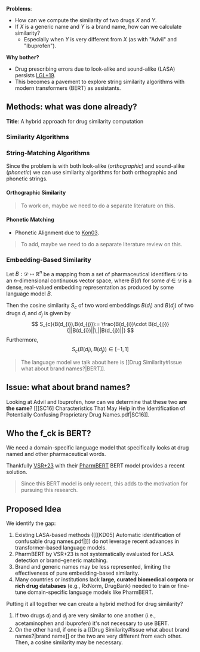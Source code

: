 **Problems**: 
- How can we compute the similarity of two drugs $X$ and $Y$. 
- If $X$ is a generic name and $Y$ is a brand name, how can we calculate similarity?
	- Especially when $Y$ is very different from $X$ (as with "Advil" and "Ibuprofen").

**Why bother?**
- Drug prescribing errors due to look-alike and sound-alike (LASA) persists [LGL+19](https://qualitysafety.bmj.com/content/qhc/28/11/908.full.pdf).
- This becomes a pavement to explore string similarity algorithms with modern transformers (BERT) as assistants.
## Methods: what was done already?
**Title**: A hybrid approach for drug similarity computation

### Similarity Algorithms
### String-Matching Algorithms
Since the problem is with both look-alike (*orthographic*) and sound-alike (*phonetic*) we can use similarity algorithms for both orthographic and phonetic strings.
#### Orthographic Similarity

> To work on, maybe we need to do a separate literature on this.
#### Phonetic Matching
- Phonetic Alignment due to [Kon03](https://webdocs.cs.ualberta.ca/~kondrak/papers/chum.pdf).

> To add, maybe we need to do a separate literature review on this.
### Embedding-Based Similarity
Let $B:\mathcal D\mapsto \mathbb{R}^n$ be a mapping from a set of pharmaceutical identifiers $\mathcal D$ to an $n$-dimensional continuous vector space, where $B(d)$ for some $d\in\mathcal D$ is a dense, real-valued embedding representation as produced by some language model $B$.

Then the cosine similarity $S_c$ of two word embeddings $B(d_i)$ and $B(d_{j})$ of two drugs $d_i$ and $d_{j}$ is given by
$$
S_{c}(B(d_{i}),B(d_{j})):= \frac{B(d_{i})\cdot B(d_{j})}{||B(d_{i})||\,||B(d_{j})||}
$$
Furthermore, 
$$S_{c}(B(d_{i}),B(d_{j}))\in[-1,1]
$$
> The language model we talk about here is [[Drug Similarity#Issue what about brand names?|BERT]].
## Issue: what about brand names?
Looking at Advil and Ibuprofen, how can we determine that these two **are the same**?
[[[SC16] Characteristics That May Help in the Identification of Potentially Confusing Proprietary Drug Names.pdf|SC16]].
## Who the f_ck is BERT?
We need a domain-specific language model that specifically looks at drug named and other pharmaceutical words.

Thankfully [VSR+23](https://academic.oup.com/bib/article/24/4/bbad226/7197744) with their [PharmBERT](https://huggingface.co/Lianglab) BERT model provides a recent solution.

> Since this BERT model is only recent, this adds to the motivation for pursuing this research.

## Proposed Idea
We identify the gap:
1. Existing LASA-based methods ([[[KD05] Automatic identification of confusable drug names.pdf|]]) do not leverage recent advances in transformer-based language models.
2. PharmBERT by VSR+23 is not systematically evaluated for LASA detection or brand–generic matching.
3. Brand and generic names may be less represented, limiting the effectiveness of pure embedding-based similarity.
4. Many countries or institutions lack **large, curated biomedical corpora** or **rich drug databases** (e.g., RxNorm, DrugBank) needed to train or fine-tune domain-specific language models like PharmBERT.

Putting it all together we can create a hybrid method for drug similarity?
1. If two drugs $d_i$ and $d_j$ are very similar to one another (i.e., acetaminophen and ibuprofen) it's not necessary to use BERT.
2. On the other hand, if one is a [[Drug Similarity#Issue what about brand names?|brand name]] or the two are very different from each other. Then, a cosine similarity may be necessary. 